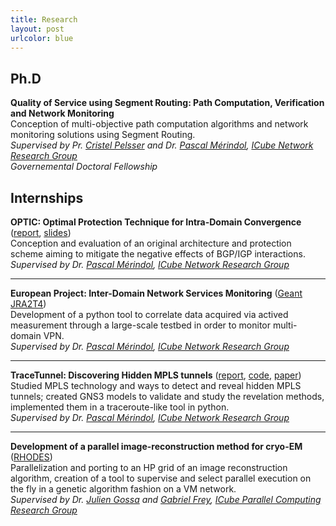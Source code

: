 ```yaml
---
title: Research
layout: post
urlcolor: blue
--- 
```


## Ph.D  

**Quality of Service using Segment Routing: Path Computation, Verification and Network Monitoring**  
Conception of multi-objective path computation algorithms and network monitoring solutions using Segment Routing.  
*Supervised by Pr. [Cristel Pelsser](http://clarinet.u-strasbg.fr/~pelsser/) and Dr. [Pascal Mérindol](http://clarinet.u-strasbg.fr/~merindol/), [ICube Network Research Group](http://icube-reseaux.unistra.fr/en/index.php/Home)  
Governemental Doctoral Fellowship*   

## Internships 

**OPTIC: Optimal Protection Technique for Intra-Domain Convergence** ([report](http://icube-reseaux.unistra.fr/en/images//7/7e/Optic.pdf), [slides](https://drive.google.com/open?id=1AnQG6evMogrRNGDX6wN-EwDlFki5nz6E))  
Conception and evaluation of an original architecture and protection scheme aiming to mitigate the negative effects of BGP/IGP interactions.  
*Supervised by Dr. [Pascal Mérindol](http://clarinet.u-strasbg.fr/~merindol/), [ICube Network Research Group](http://icube-reseaux.unistra.fr/en/index.php/Home)*  

---

**European Project: Inter-Domain Network Services Monitoring** ([Geant JRA2T4](https://wiki.geant.org/display/gn42jra2/JRA2T4+testbed))  
Development of a python tool to correlate data acquired via actived measurement through a large-scale testbed in order to monitor multi-domain VPN.  
*Supervised by Dr. [Pascal Mérindol](http://clarinet.u-strasbg.fr/~merindol/), [ICube Network Research Group](http://icube-reseaux.unistra.fr/en/index.php/Home)*  

---

**TraceTunnel: Discovering Hidden MPLS tunnels** ([report](https://drive.google.com/open?id=114CrfTx0DWn2ovHTWiQII_fQe6fbD43v), [code](https://github.com/JroLuttringer/TraceTunnel), [paper](https://ieeexplore.ieee.org/document/8784525/))  
Studied MPLS technology and ways to detect and reveal hidden MPLS tunnels; created GNS3 models to validate and study 
the revelation methods, implemented them in a traceroute-like tool in python.   
*Supervised by Dr. [Pascal Mérindol](http://clarinet.u-strasbg.fr/~merindol/), [ICube Network Research Group](http://icube-reseaux.unistra.fr/en/index.php/Home)*  

---

**Development of a parallel image-reconstruction method for cryo-EM** ([RHODES](http://rhodes.unistra.fr/))  
Parallelization and porting to an HP grid of an image reconstruction algorithm, creation of a tool to supervise and 
select parallel execution on the fly in a genetic algorithm fashion on a VM network.   
*Supervised by Dr. [Julien Gossa](https://scholar.google.com/citations?user=phYOHb4KI2AC&hl=fr) and [Gabriel Frey](http://icube-sdc.unistra.fr/en/index.php/Gabriel_Frey), [ICube Parallel Computing Research Group](https://icps.icube.unistra.fr/index.php/Main_Page)*  









